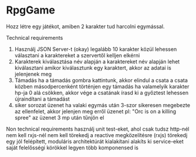 # RpgGame
Hozz létre egy játékot, amiben 2 karakter tud harcolni egymással.

Technical requirements
1. Használj JSON Server-t (okay)
legalább 10 karakter közül lehessen választani
a karaktereket a szervertől kelljen elkérni
2. Karakterek kiválasztása név alapján
a karaktereket név alapján lehet kiválasztani
amikor kiválasztunk egy karaktert, akkor az adatai is jelenjenek meg
3. Támadás
ha a támadás gombra kattintunk, akkor elindul a csata
a csata közben másodpercenként történjen egy támadás
ha valamelyik karakter hp-ja 0 alá csökken, akkor vége a csatának
írasd ki a győztest
lehessen újraindítani a támadást
4. siker sorozat üzenet
ha valaki egymás után 3-szor sikeresen megebezte az ellenfelet, akkor jelenjen meg erről üzenet
pl: "Orc is on a killing spree"
az üzenet 3 mp után tűnjön el




Non technical requirements
használj unit test-eket, ahol csak tudsz
http-nél nem kell
rxjs-nél nem kell
törekedj a reactive megközelítésre (rxjs)
törekedj egy jól felépített, moduláris architektúrát kialakítani
alakíts ki service-eket saját felelősségi körökkel
legyen több komponensed is
